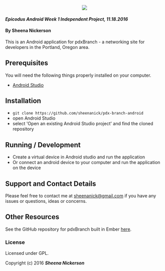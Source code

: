 <p align="center">
  <img src="https://raw.githubusercontent.com/mlawson3691/branch-social/master/public/assets/images/logo-black.png">
</p>

#### _Epicodus Android Week 1 Independent Project, 11.18.2016_

#### By Sheena Nickerson

This is an Android application for pdxBranch - a networking site for developers in the Portland, Oregon area.

## Prerequisites

You will need the following things properly installed on your computer.

* [Android Studio](https://developer.android.com/studio/index.html)

## Installation

* `git clone https://github.com/sheenanick/pdx-branch-android`
* open Android Studio
* select 'Open an existing Android Studio project' and find the cloned repository

## Running / Development

* Create a virtual device in Android studio and run the application
* Or connect an android device to your computer and run the application on the device

## Support and Contact Details

Please feel free to contact me at sheenanick@gmail.com if you have any issues or questions, ideas or concerns.

## Other Resources

See the GitHub repository for pdxBranch built in Ember [here](https://github.com/mlawson3691/branch-social).

### License

Licensed under GPL.

Copyright (c) 2016 **_Sheena Nickerson_**